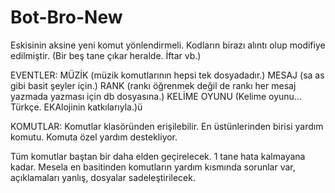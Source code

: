 # Bot-Bro-New
Eskisinin aksine yeni komut yönlendirmeli.
Kodların birazı alıntı olup modifiye edilmiştir. (Bir beş tane çıkar heralde. İftar vb.)

EVENTLER:
MÜZİK (müzik komutlarının hepsi tek dosyadadır.)
MESAJ (sa as gibi basit şeyler için.)
RANK (rankı öğrenmek değil de rankı her mesaj yazmada yazması için db dosyasına.)
KELİME OYUNU (Kelime oyunu... Türkçe. EKAlojinin katkılarıyla.)ü

KOMUTLAR:
Komutlar klasöründen erişilebilir.
En üstünlerinden birisi yardım komutu. Komuta özel yardım destekliyor.

Tüm komutlar baştan bir daha elden geçirelecek. 1 tane hata kalmayana kadar. Mesela en basitinden komutların yardım kısmında sorunlar var, açıklamaları yanlış, dosyalar sadeleştirilecek.
